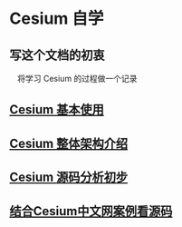 # **Cesium 自学**

## 写这个文档的初衷
&emsp;将学习 Cesium 的过程做一个记录
## [Cesium 基本使用](Cesium_basic.md)

## [Cesium 整体架构介绍](Cesium_architecture.md)

## [Cesium 源码分析初步](Cesiumm_sourceCode_analyse.md)

## [结合Cesium中文网案例看源码](Cesium_read_doc.md)
